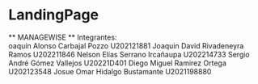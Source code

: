 # LandingPage
** MANAGEWISE **
Integrantes:  
oaquín Alonso Carbajal Pozzo	U202121881
Joaquin David Rivadeneyra Ramos	U202211846
Nelson Elías Serrano Ircañaupa	U202214733
Sergio André Gómez Vallejos	U20221D401
Diego Miguel Ramirez Ortega	U202123548
Josue Omar Hidalgo Bustamante	U2021198880
